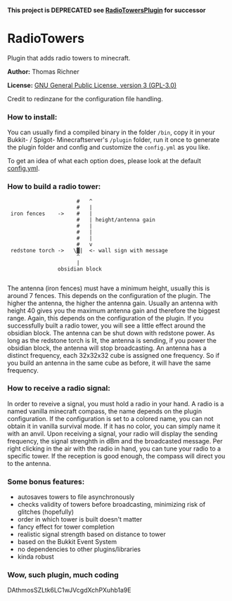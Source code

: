 
**This project is DEPRECATED see [RadioTowersPlugin](https://github.com/trichner/RadioTowersPlugin) for successor**

RadioTowers
===========

Plugin that adds radio towers to minecraft.


**Author:** Thomas Richner

**License:** [GNU General Public License, version 3 (GPL-3.0)](http://opensource.org/licenses/gpl-3.0)

Credit to redinzane for the configuration file handling.

### How to install:

You can usually find a compiled binary in the folder `/bin`, copy it
in your Bukkit- / Spigot- Minecraftserver's `/plugin` folder, run it once to generate the plugin folder and config and customize the `config.yml` as you like.

To get an idea of what each option does, please look at the default  [config.yml](https://github.com/trichner/RadioTowers/blob/master/config.yml).

### How to build a radio tower:


```
                      #   ^
                      #   |
 iron fences    ->    #   |
                      #   | height/antenna gain
                      #   |
                      #   |
                      #   |
                      #   v
 redstone torch ->   \▓|  <- wall sign with message
                      ^
                      |
                obsidian block
                
```
                  
The antenna (iron fences) must have a minimum height, usually this is around 7 fences. This depends on the configuration of the plugin. The higher the antenna, the higher the antenna gain. Usually an antenna with height 40 gives you the maximum antenna gain and therefore the biggest range. Again, this depends on the configuration of the plugin.
If you successfully built a radio tower, you will see a little effect around the obsidian block.
The antenna can be shut down with redstone power. As long as the redstone torch is lit, the antenna is sending, if you power the obsidian block, the antenna will stop broadcasting.
An antenna has a distinct frequency, each 32x32x32 cube is assigned one frequency. So if you build an antenna in the same cube as before, it will have the same frequency.


### How to receive a radio signal:

In order to reveive a signal, you must hold a radio in your hand. A radio is a named vanilla minecraft compass, the name depends on the plugin configuration. If the configuration is set to a colored name, you can not obtain it in vanilla survival mode. If it has no color, you can simply name it with an anvil.
Upon receiving a signal, your radio will display the sending frequency, the signal strenghth in dBm and the broadcasted message.
Per right clicking in the air with the radio in hand, you can tune your radio to a specific tower. If the reception is good enough, the compass will direct you to the antenna.

### Some bonus features:
- autosaves towers to file asynchronously
- checks validity of towers before broadcasting, minimizing risk of glitches (hopefully)
- order in which tower is built doesn't matter
- fancy effect for tower completion
- realistic signal strength based on distance to tower
- based on the Bukkit Event System
- no dependencies to other plugins/libraries
- kinda robust

### Wow, such plugin, much coding
DAthmosSZLtk6LC1wJVcgdXchPXuhb1a9E

